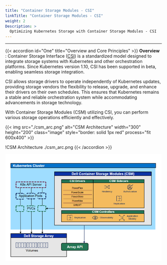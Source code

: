 ```yaml
---
title: "Container Storage Modules - CSI"
linkTitle: "Container Storage Modules - CSI"
weight: 2
Description: >
  Optimizing Kubernetes Storage with Container Storage Modules - CSI
---
```


<hr> 
<style> 
h2{
  font-weight:600;
}
h3{
  font-weight:500;
} 
.mycontent{
margin-bottom:20px;
}
</style>

{{< accordion id="One" title="Overview and Core Principles" >}} 
**Overview** : Container Storage Interface ([CSI](https://kubernetes-csi.github.io/docs/)) is a standardized model designed to integrate storage systems with Kubernetes and other orchestration platforms. Since Kubernetes version 1.10, CSI has been supported in beta, enabling seamless storage integration.

CSI allows storage drivers to operate independently of Kubernetes updates, providing storage vendors the flexibility to release, upgrade, and enhance their drivers on their own schedules. This ensures that Kubernetes remains a stable and reliable orchestration system while accommodating advancements in storage technology.

With Container Storage Modules (CSM) utilizing CSI, you can perform various storage operations efficiently and effectively.

{{< img src="./csm_arc.png" alt="CSM Architecture" width="300" height="200" class="image" style="border: solid 1px red" process="fit 600x400" >}}

!CSM Architecture ./csm_arc.png
{{< /accordion >}} 

![CSM Architecture](./csm_arc.png)



